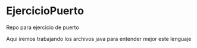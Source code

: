 # EjercicioPuerto
Repo para ejercicio de puerto

Aqui iremos trabajando los archivos java para entender mejor este lenguaje
